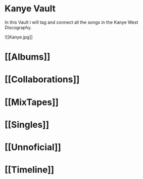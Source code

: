 # Kanye Vault

In this Vault i will tag and connect all the songs in the Kanye West Discography.

![[Kanye.jpg]]

# [[Albums]]

# [[Collaborations]]

# [[MixTapes]]

# [[Singles]]

# [[Unnoficial]]

# [[Timeline]]
